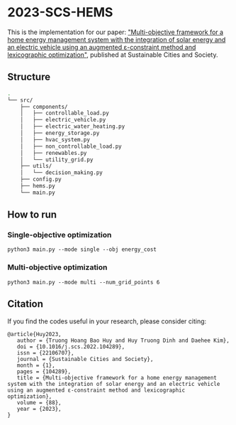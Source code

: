 # 2023-SCS-HEMS

This is the implementation for our paper: ["Multi-objective framework for a home energy management system with the integration of solar energy and an electric vehicle using an augmented ε-constraint method and lexicographic optimization"](https://doi.org/10.1016/j.scs.2022.104289), published at Sustainable Cities and Society.

<!-- ## Environment 

- tensorflow: 2.0
- torch: 1.9 -->

<!-- ## Dataset
We opensource in this repository the model used for the ISO-NE test case. Code for ResNetPlus model can be found in /ISO-NE/ResNetPlus_ISONE.py

The dataset contains load and temperature data from 2003 to 2014. -->

## Structure

```bash
.
└── src/
    ├── components/
    │   ├── controllable_load.py
    │   ├── electric_vehicle.py
    │   ├── electric_water_heating.py
    │   ├── energy_storage.py
    │   ├── hvac_system.py
    │   ├── non_controllable_load.py
    │   ├── renewables.py
    │   └── utility_grid.py
    ├── utils/
    │   └── decision_making.py
    ├── config.py
    ├── hems.py
    └── main.py
```

## How to run

### Single-objective optimization

```
python3 main.py --mode single --obj energy_cost
```

### Multi-objective optimization

```
python3 main.py --mode multi --num_grid_points 6
```

## Citation
If you find the codes useful in your research, please consider citing:
```
@article{Huy2023,
   author = {Truong Hoang Bao Huy and Huy Truong Dinh and Daehee Kim},
   doi = {10.1016/j.scs.2022.104289},
   issn = {22106707},
   journal = {Sustainable Cities and Society},
   month = {1},
   pages = {104289},
   title = {Multi-objective framework for a home energy management system with the integration of solar energy and an electric vehicle using an augmented ε-constraint method and lexicographic optimization},
   volume = {88},
   year = {2023},
}
```

<!-- ## License
[MIT LICENSE](LICENSE) -->